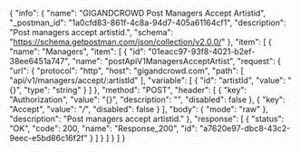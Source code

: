 {
  "info": {
    "name": "GIGANDCROWD Post Managers Accept Artistid",
    "_postman_id": "1a0cfd83-861f-4c8a-94d7-405a61164cf1",
    "description": "Post managers accept artistid.",
    "schema": "https://schema.getpostman.com/json/collection/v2.0.0/"
  },
  "item": [
    {
      "name": "Managers",
      "item": [
        {
          "id": "01eacc97-93f8-4021-b2ef-38ee6451a747",
          "name": "postApiV1ManagersAcceptArtist",
          "request": {
            "url": {
              "protocol": "http",
              "host": "gigandcrowd.com",
              "path": [
                "api/v1/managers/accept/:artistId"
              ],
              "variable": [
                {
                  "id": "artistId",
                  "value": "{}",
                  "type": "string"
                }
              ]
            },
            "method": "POST",
            "header": [
              {
                "key": "Authorization",
                "value": "{}",
                "description": "",
                "disabled": false
              },
              {
                "key": "Accept",
                "value": "*/*",
                "disabled": false
              }
            ],
            "body": {
              "mode": "raw"
            },
            "description": "Post managers accept artistid."
          },
          "response": [
            {
              "status": "OK",
              "code": 200,
              "name": "Response_200",
              "id": "a7620e97-dbc8-43c2-9eec-e5bd86c16f2f"
            }
          ]
        }
      ]
    }
  ]
}